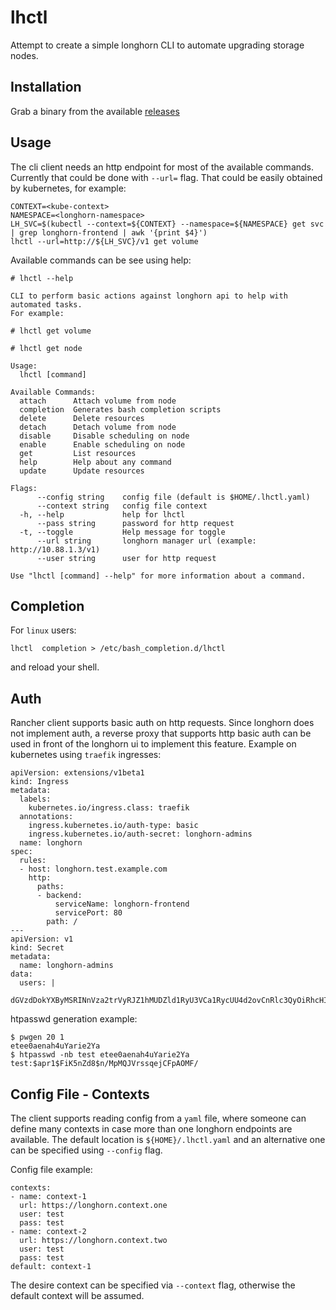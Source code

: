 # lhctl

Attempt to create a simple longhorn CLI to automate upgrading storage nodes.

## Installation

Grab a binary from the available [releases](https://github.com/utilitywarehouse/lhctl/releases)

## Usage

The cli client needs an http endpoint for most of the available commands.
Currently that could be done with `--url=` flag. That could be easily obtained
by kubernetes, for example:

```
CONTEXT=<kube-context>
NAMESPACE=<longhorn-namespace>
LH_SVC=$(kubectl --context=${CONTEXT} --namespace=${NAMESPACE} get svc | grep longhorn-frontend | awk '{print $4}')
lhctl --url=http://${LH_SVC}/v1 get volume
```

Available commands can be see using help:

```
# lhctl --help

CLI to perform basic actions against longhorn api to help with
automated tasks.
For example:

# lhctl get volume

# lhctl get node

Usage:
  lhctl [command]

Available Commands:
  attach      Attach volume from node
  completion  Generates bash completion scripts
  delete      Delete resources
  detach      Detach volume from node
  disable     Disable scheduling on node
  enable      Enable scheduling on node
  get         List resources
  help        Help about any command
  update      Update resources

Flags:
      --config string    config file (default is $HOME/.lhctl.yaml)
      --context string   config file context
  -h, --help             help for lhctl
      --pass string      password for http request
  -t, --toggle           Help message for toggle
      --url string       longhorn manager url (example: http://10.88.1.3/v1)
      --user string      user for http request

Use "lhctl [command] --help" for more information about a command.
```

## Completion

For `linux` users:
```
lhctl  completion > /etc/bash_completion.d/lhctl 
```

and reload your shell.

## Auth

Rancher client supports basic auth on http requests. Since longhorn does not
implement auth, a reverse proxy that supports http basic auth can be used in
front of the longhorn ui to implement this feature. Example on kubernetes using
`traefik` ingresses:

```
apiVersion: extensions/v1beta1
kind: Ingress
metadata:
  labels:
    kubernetes.io/ingress.class: traefik
  annotations:
    ingress.kubernetes.io/auth-type: basic
    ingress.kubernetes.io/auth-secret: longhorn-admins
  name: longhorn
spec:
  rules:
  - host: longhorn.test.example.com
    http:
      paths:
      - backend:
          serviceName: longhorn-frontend
          servicePort: 80
        path: /
---
apiVersion: v1
kind: Secret
metadata:
  name: longhorn-admins
data:
  users: |
    dGVzdDokYXByMSRINnVza2trVyRJZ1hMUDZld1RyU3VCa1RycUU4d2ovCnRlc3QyOiRhcHIxJGQ5aHI5SEJCJDRIeHdnVWlyM0hQNEVzZ2dQL1FObzAK
```

htpasswd generation example:
```
$ pwgen 20 1
etee0aenah4uYarie2Ya
$ htpasswd -nb test etee0aenah4uYarie2Ya
test:$apr1$FiK5nZd8$n/MpMQJVrssqejCFpAOMF/
```

## Config File - Contexts

The client supports reading config from a `yaml` file, where someone can define
many contexts in case more than one longhorn endpoints are available. The
default location is `${HOME}/.lhctl.yaml` and an alternative one can be
specified using `--config` flag.

Config file example:

```
contexts:
- name: context-1
  url: https://longhorn.context.one
  user: test
  pass: test
- name: context-2
  url: https://longhorn.context.two
  user: test
  pass: test
default: context-1
```

The desire context can be specified via `--context` flag, otherwise the default
context will be assumed.
